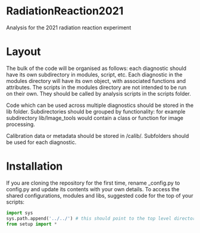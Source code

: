 # RadiationReaction2021
Analysis for the 2021 radiation reaction experiment 

# Layout
The bulk of the code will be organised as follows: each diagnostic should have its own subdirectory in modules, script, etc. Each diagnostic in the modules directory will have its own object, with associated functions and attributes. The scripts in the modules directory are not intended to be run on their own. They should be called by analysis scripts in the scripts folder. 

Code which can be used across multiple diagnostics should be stored in the lib folder. Subdirectories should be grouped by functionality: for example subdirectory lib/Image_tools would contain a class or function for image processing.

Calibration data or metadata should be stored in /calib/. Subfolders should be used for each diagnostic.

# Installation

If you are cloning the repository for the first time, rename _config.py to config.py and update its contents with your own details.
To access the shared configurations, modules and libs, suggested code for the top of your scripts:
```python
import sys
sys.path.append('../../') # this should point to the top level directory
from setup import *
```





